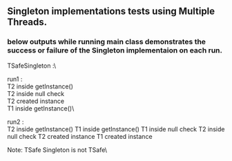 ## Singleton implementations tests using Multiple Threads.

### below outputs while running main class demonstrates the success or failure of the Singleton implementaion on each run.

TSafeSingleton :\

run1 :\
T2 inside getInstance()\
T2 inside null check\
T2 created instance\
T1 inside getInstance()\

run2 :\
T2 inside getInstance()
T1 inside getInstance()
T1 inside null check
T2 inside null check
T2 created instance
T1 created instance

Note: TSafe Singleton is not TSafe\

